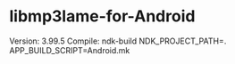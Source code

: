 libmp3lame-for-Android
======================
Version: 3.99.5
Compile:
ndk-build NDK_PROJECT_PATH=.  APP_BUILD_SCRIPT=Android.mk
